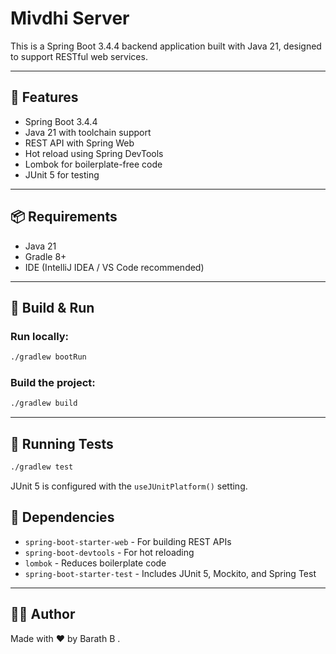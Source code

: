 
# Mivdhi Server

This is a Spring Boot 3.4.4 backend application built with Java 21, designed to support RESTful web services.

---

## 🚀 Features

- Spring Boot 3.4.4
- Java 21 with toolchain support
- REST API with Spring Web
- Hot reload using Spring DevTools
- Lombok for boilerplate-free code
- JUnit 5 for testing

---

## 📦 Requirements

- Java 21
- Gradle 8+
- IDE (IntelliJ IDEA / VS Code recommended)

---

## 🔧 Build & Run

### Run locally:

```bash
./gradlew bootRun
```

### Build the project:

```bash
./gradlew build
```

---

## 🧪 Running Tests

```bash
./gradlew test
```

JUnit 5 is configured with the `useJUnitPlatform()` setting.



## 🔌 Dependencies

- `spring-boot-starter-web` - For building REST APIs
- `spring-boot-devtools` - For hot reloading
- `lombok` - Reduces boilerplate code
- `spring-boot-starter-test` - Includes JUnit 5, Mockito, and Spring Test

---

## 🧑‍💻 Author

Made with ❤️ by Barath B .

